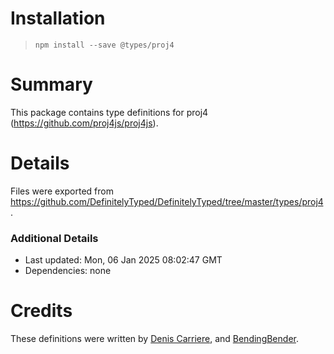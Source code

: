 # Installation
> `npm install --save @types/proj4`

# Summary
This package contains type definitions for proj4 (https://github.com/proj4js/proj4js).

# Details
Files were exported from https://github.com/DefinitelyTyped/DefinitelyTyped/tree/master/types/proj4.

### Additional Details
 * Last updated: Mon, 06 Jan 2025 08:02:47 GMT
 * Dependencies: none

# Credits
These definitions were written by [Denis Carriere](https://github.com/DenisCarriere), and [BendingBender](https://github.com/BendingBender).

